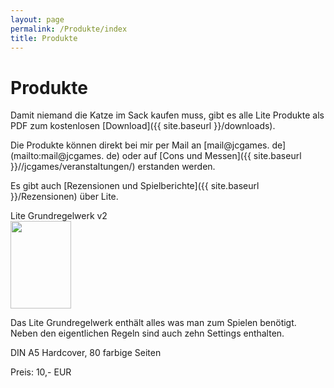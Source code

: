 ```yaml
---
layout: page
permalink: /Produkte/index
title: Produkte
---
```


# Produkte

Damit niemand die Katze im Sack kaufen muss, gibt es alle Lite Produkte als PDF zum kostenlosen [Download]({{ site.baseurl }}/downloads).

Die Produkte können direkt bei mir per Mail an [mail@jcgames. de](mailto:mail@jcgames. de) oder auf [Cons und Messen]({{ site.baseurl }}//jcgames/veranstaltungen/) erstanden werden. 

Es gibt auch [Rezensionen und Spielberichte]({{ site.baseurl }}/Rezensionen) über Lite.

<div class="row row-cols-1 row-cols-md-2 g-4">
    <div class="col">
        <div class="card bg-blue text-light h-100">
            <div class="card-header">Lite Grundregelwerk v2</div>
            <div class="card-body pb-0">
                <div class="row g-0">
                    <div class="col-sm-4 d-flex justify-content-center align-items-center">
                        <img class="border border-white" src="{{ site.baseurl }}/assets/downthumbs/grw2_lite-grw2_2017-06-15_pdf.png" width="97" height="140">
                    </div>
                    <div class="col-sm-8">
                        <p>Das Lite Grundregelwerk enthält alles was man zum Spielen benötigt. Neben den eigentlichen Regeln sind auch zehn Settings enthalten.</p>
                        <p>DIN A5 Hardcover, 80 farbige Seiten</p>
                        <p>Preis: 10,- EUR</p>
                    </div>
                </div>
            </div>
        </div>
    </div>
</div>
